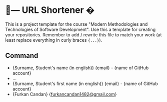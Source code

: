 # 🧪— URL Shortener �
This is a project template for the course "Modern Methodologies and Technologies of Software Development". Use this
a template for creating your repositories. Remember to add / rewrite this file to match your
work (at least replace everything in curly braces `{...}`).

## Command

- {Surname, Student's name (in english)} {email} - {name of GitHub account}
- ...
- {Surname, Student's first name (in english)} {email} - {name of GitHub account}
- {Furkan Candan} {furkancandan1482@gmail.com} 
